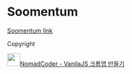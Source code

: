 # Soomentum

<a href="https://soo-dev.github.io/soomentum.github.io/"  target="_blank">Soomentum link</a>

Copyright

<a href="https://nomadcoders.co/javascript-for-beginners" target="_blank">
    <img src="https://nomadcoders.co/m.svg" width="30" />NomadCoder - VanilaJS 크롬앱 만들기
</a>
